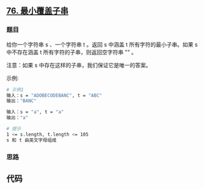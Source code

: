 ## [76. 最小覆盖子串](https://leetcode-cn.com/problems/minimum-window-substring/)
### 题目
给你一个字符串 s 、一个字符串 t 。返回 s 中涵盖 t 所有字符的最小子串。如果 s 中不存在涵盖 t 所有字符的子串，则返回空字符串 "" 。

注意：如果 s 中存在这样的子串，我们保证它是唯一的答案。

示例:
```sh
# 示例1
输入：s = "ADOBECODEBANC", t = "ABC"
输出："BANC"

输入：s = "a", t = "a"
输出："a"

# 提示
1 <= s.length, t.length <= 105
s 和 t 由英文字母组成
```
### 思路
## 代码
```javascript
```


